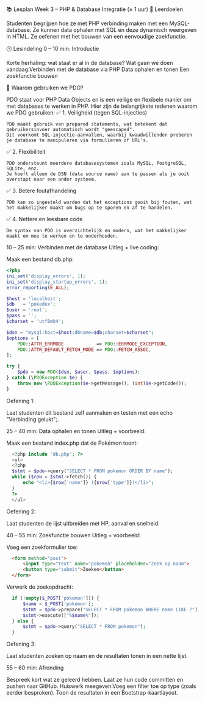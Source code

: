 
📚 Lesplan Week 3 – PHP & Database Integratie (± 1 uur)
🎯 Leerdoelen

Studenten begrijpen hoe ze met PHP verbinding maken met een MySQL-database.
Ze kunnen data ophalen met SQL en deze dynamisch weergeven in HTML.
Ze oefenen met het bouwen van een eenvoudige zoekfunctie.

🕒 Lesindeling
0 – 10 min: Introductie

Korte herhaling: wat staat er al in de database?
Wat gaan we doen vandaag:Verbinden met de database via PHP
Data ophalen en tonen
Een zoekfunctie bouwen


🧠 Waarom gebruiken we PDO?

PDO staat voor PHP Data Objects en is een veilige en flexibele manier om met databases te werken in PHP. Hier zijn de belangrijkste redenen waarom we PDO gebruiken:
✅ 1. Veiligheid (tegen SQL-injecties)

    PDO maakt gebruik van prepared statements, wat betekent dat gebruikersinvoer automatisch wordt "geescaped".
    Dit voorkomt SQL-injectie-aanvallen, waarbij kwaadwillenden proberen je database te manipuleren via formulieren of URL's.

✅ 2. Flexibiliteit

    PDO ondersteunt meerdere databasesystemen zoals MySQL, PostgreSQL, SQLite, enz.
    Je hoeft alleen de DSN (data source name) aan te passen als je ooit overstapt naar een ander systeem.

✅ 3. Betere foutafhandeling

    PDO kan zo ingesteld worden dat het exceptions gooit bij fouten, wat het makkelijker maakt om bugs op te sporen en af te handelen.

✅ 4. Nettere en leesbare code

    De syntax van PDO is overzichtelijk en modern, wat het makkelijker maakt om mee te werken en te onderhouden.


10 – 25 min: Verbinden met de database
Uitleg + live coding:

Maak een bestand db.php:

```php
<?php
ini_set('display_errors', 1);
ini_set('display_startup_errors', 1);
error_reporting(E_ALL);

$host = 'localhost';
$db   = 'pokedex';
$user = 'root';
$pass = '';
$charset = 'utf8mb4';

$dsn = "mysql:host=$host;dbname=$db;charset=$charset";
$options = [
    PDO::ATTR_ERRMODE            => PDO::ERRMODE_EXCEPTION,
    PDO::ATTR_DEFAULT_FETCH_MODE => PDO::FETCH_ASSOC,
];

try {
    $pdo = new PDO($dsn, $user, $pass, $options);
} catch (\PDOException $e) {
    throw new \PDOException($e->getMessage(), (int)$e->getCode());
}
```


Oefening 1:

Laat studenten dit bestand zelf aanmaken en testen met een echo "Verbinding gelukt";.

25 – 40 min: Data ophalen en tonen
Uitleg + voorbeeld:

Maak een bestand index.php dat de Pokémon toont:
```php
  <?php include 'db.php'; ?>
  <ul>
  <?php
  $stmt = $pdo->query("SELECT * FROM pokemon ORDER BY name");
  while ($row = $stmt->fetch()) {
      echo "<li>{$row['name']} ({$row['type']})</li>";
  }
  ?>
  </ul>
```
Oefening 2:

Laat studenten de lijst uitbreiden met HP, aanval en snelheid.

40 – 55 min: Zoekfunctie bouwen
Uitleg + voorbeeld:

Voeg een zoekformulier toe:
```html
  <form method="post">
      <input type="text" name="pokemon" placeholder="Zoek op naam">
      <button type="submit">Zoeken</button>
  </form>
```


Verwerk de zoekopdracht:
```php
  if (!empty($_POST['pokemon'])) {
      $name = $_POST['pokemon'];
      $stmt = $pdo->prepare("SELECT * FROM pokemon WHERE name LIKE ?");
      $stmt->execute(["%$name%"]);
  } else {
      $stmt = $pdo->query("SELECT * FROM pokemon");
  }
```

Oefening 3:

Laat studenten zoeken op naam en de resultaten tonen in een nette lijst.

55 – 60 min: Afronding

Bespreek kort wat ze geleerd hebben.
Laat ze hun code committen en pushen naar GitHub.
Huiswerk meegeven:Voeg een filter toe op type (zoals eerder besproken).
Toon de resultaten in een Bootstrap-kaartlayout.
